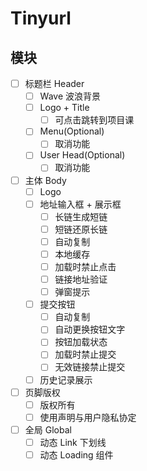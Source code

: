 # Tinyurl

## 模块

- [ ] 标题栏 Header
  - [ ] Wave 波浪背景
  - [ ] Logo + Title
    - [ ] 可点击跳转到项目课
  - [ ] Menu(Optional)
    - [ ] 取消功能
  - [ ] User Head(Optional)
    - [ ] 取消功能
- [ ] 主体 Body
  - [ ] Logo
  - [ ] 地址输入框 + 展示框
    - [ ] 长链生成短链
    - [ ] 短链还原长链
    - [ ] 自动复制
    - [ ] 本地缓存
    - [ ] 加载时禁止点击
    - [ ] 链接地址验证
    - [ ] 弹窗提示
  - [ ] 提交按钮
    - [ ] 自动复制
    - [ ] 自动更换按钮文字
    - [ ] 按钮加载状态
    - [ ] 加载时禁止提交
    - [ ] 无效链接禁止提交
  - [ ] 历史记录展示
- [ ] 页脚版权
  - [ ] 版权所有
  - [ ] 使用声明与用户隐私协定
- [ ] 全局 Global
  - [ ] 动态 Link 下划线
  - [ ] 动态 Loading 组件
